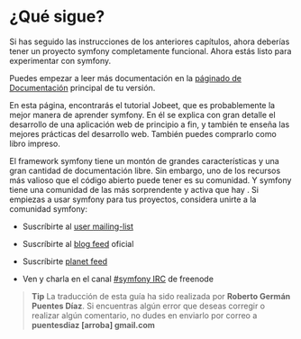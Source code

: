 ¿Qué sigue?
===========

Si has seguido las instrucciones de los anteriores capítulos, ahora deberías
tener un proyecto symfony completamente funcional. Ahora estás listo para
experimentar con symfony.

Puedes empezar a leer más documentación en la [páginado de Documentación](http://www.symfony-project.org/doc/1_2/)
principal de tu versión.

En esta página, encontrarás el tutorial Jobeet, que es probablemente la mejor
manera de aprender symfony. En él se explica con gran detalle el desarrollo de
una aplicación web de principio a fin, y también te enseña las mejores prácticas
del desarrollo web. También puedes comprarlo como libro impreso.

El framework symfony tiene un montón de grandes características y una gran
cantidad de documentación libre. Sin embargo, uno de los recursos más valioso
que el código abierto puede tener es su comunidad. Y symfony tiene una comunidad
de las más sorprendente y activa que hay . Si empiezas a usar symfony para tus
proyectos, considera unirte a la comunidad symfony:

  * Suscríbirte al [user mailing-list](http://groups.google.com/group/symfony-users)

  * Suscríbirte al [blog feed](http://feeds.feedburner.com/symfony/blog) oficial

  * Suscríbirte [planet feed](http://feeds.feedburner.com/symfony/planet)

  * Ven y charla en el canal [#symfony IRC](irc://irc.freenode.net/symfony)
    de freenode

>**Tip**
>La traducción de esta guía ha sido realizada por **Roberto Germán Puentes Díaz**. 
>Si encuentras algún error que deseas corregir o realizar algún comentario,
>no dudes en enviarlo por correo a **puentesdiaz [arroba] gmail.com**    